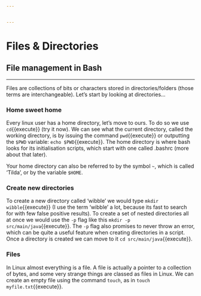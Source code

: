 ```yaml
---


---
```


<h1 id="files--directories">Files &amp; Directories</h1>
<h2 id="file-management-in-bash">File management in Bash</h2>
<hr>
<p>Files are collections of bits or characters stored in directories/folders (those terms are interchangeable). Let’s start by looking at directories…</p>
<h3 id="home-sweet-home">Home sweet home</h3>
<p>Every linux user has a home directory, let’s move to ours. To do so we use <code>cd</code>{{execute}} (try it now). We can see what the current directory, called the working directory, is by issuing the command <code>pwd</code>{{execute}} or outputting the <code>$PWD</code> variable: <code>echo $PWD</code>{{execute}}. The home directory is where bash looks for its initialisation scripts, which start with one called .bashrc (more about that later).</p>
<p>Your home directory can also be referred to by the symbol <code>~</code>, which is called ‘Tilda’, or by the variable <code>$HOME</code>.</p>
<h3 id="create-new-directories">Create new directories</h3>
<p>To create a new directory called ‘wibble’ we would type <code>mkdir wibble</code>{{execute}} (I use the term ‘wibble’ a lot, because its fast to search for with few false positive results). To create a set of nested directories all at once we would use the <code>-p</code> flag like this <code>mkdir -p src/main/java</code>{{execute}}. The <code>-p</code> flag also promises to never throw an error, which can be quite a useful feature when creating directories in a script. Once a directory is created we can move to it <code>cd src/main/java</code>{{execute}}.</p>
<h3 id="files">Files</h3>
<p>In Linux almost everything is a file. A file is actually a pointer to a collection of bytes, and some very strange things are classed as files in Linux. We can create an empty file using the command <code>touch</code>, as in <code>touch myfile.txt</code>{{execute}}.</p>

